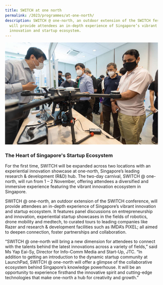 ```yaml
---
title: SWITCH at one north
permalink: /2023/programmes/at-one-north/
description: SWITCH @ one-north, an outdoor extension of the SWITCH festival,
  will provide attendees an in-depth experience of Singapore’s vibrant
  innovation and startup ecosystem.
---
```


![An innovation showcase of an unmanned aerial drone](/images/2023/Photos/switch_one_north_03_1200p.JPG)

### The Heart of Singapore's Startup Ecosystem

For the first time, SWITCH will be expanded across two locations with an experiential innovation showcase at one-north, Singapore’s leading research & development (R&D) hub. The two-day carnival, SWITCH @ one-north, will run from 1 – 2 November, offering attendees a diversified and immersive experience featuring the vibrant innovation ecosystem in Singapore.

SWITCH @ one-north, an outdoor extension of the SWITCH conference, will provide attendees an in-depth experience of Singapore’s vibrant innovation and startup ecosystem. It features panel discussions on entrepreneurship and innovation, experiential startup showcases in the fields of robotics, drone mobility and medtech, to curated tours to leading companies like Razer and research & development facilities such as IMDA’s PIXEL; all aimed to deepen connection, foster partnerships and collaboration.

“SWITCH @ one-north will bring a new dimension for attendees to connect with the talents behind the latest innovations across a variety of fields,” said Ms Yap Eai-Sy, Director for Info-Comm Media and Start-Up, JTC. “In addition to getting an introduction to the dynamic startup community at LaunchPad, SWITCH @ one-north will offer a glimpse of the collaborative ecosystem behind Singapore’s knowledge powerhouse. It will be an opportunity to experience firsthand the innovative spirit and cutting-edge technologies that make one-north a hub for creativity and growth.”